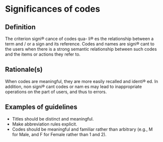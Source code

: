 # Significances of codes

## Definition

The criterion signi® cance of codes qua- li® es the relationship between a term and / or a sign and its reference. Codes and names are signi® cant to the users when there is a strong semantic relationship between such codes and the items or actions they refer to.

## Rationale(s)

When codes are meaningful, they are more easily recalled and identi® ed. In addition, non signi® cant codes or nam es may lead to inappropriate operations on the part of users, and thus to errors.

## Examples of guidelines

* Titles should be distinct and meaningful.
* Make abbreviation rules explicit.
* Codes should be meaningful and familiar rather than arbitrary (e.g., M for Male, and F for Female rather than 1 and 2).